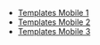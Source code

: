 - [Templates Mobile 1](/docs/templates/mobile/home.md)
- [Templates Mobile 2](/docs/templates/mobile/home.md)
- [Templates Mobile 3](/docs/templates/mobile/home.md)
